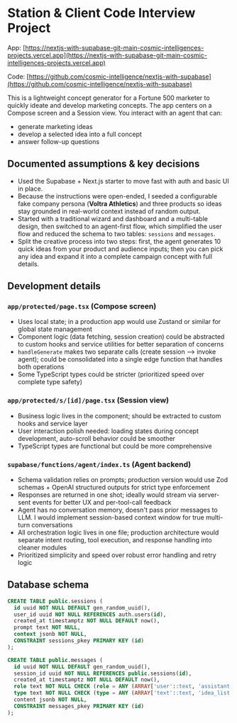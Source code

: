 # Station & Client Code Interview Project

App: [https://nextjs-with-supabase-git-main-cosmic-intelligences-projects.vercel.app](https://nextjs-with-supabase-git-main-cosmic-intelligences-projects.vercel.app)

Code: [https://github.com/cosmic-intelligence/nextjs-with-supabase](https://github.com/cosmic-intelligence/nextjs-with-supabase)

This is a lightweight concept generator for a Fortune 500 marketer to quickly ideate and develop marketing concepts. The app centers on a Compose screen and a Session view. You interact with an agent that can:

* generate marketing ideas
* develop a selected idea into a full concept
* answer follow-up questions


## Documented assumptions & key decisions

- Used the Supabase + Next.js starter to move fast with auth and basic UI in place.
- Because the instructions were open-ended, I seeded a configurable fake company persona (**Voltra Athletics**) and three products so ideas stay grounded in real-world context instead of random output.
- Started with a traditional wizard and dashboard and a multi-table design, then switched to an agent-first flow, which simplified the user flow and reduced the schema to two tables: `sessions` and `messages`.
- Split the creative process into two steps: first, the agent generates 10 quick ideas from your product and audience inputs; then you can pick any idea and expand it into a complete campaign concept with full details. 


## Development details

### `app/protected/page.tsx` (Compose screen)
- Uses local state; in a production app would use Zustand or similar for global state management
- Component logic (data fetching, session creation) could be abstracted to custom hooks and service utilities for better separation of concerns
- `handleGenerate` makes two separate calls (create session --> invoke agent); could be consolidated into a single edge function that handles both operations
- Some TypeScript types could be stricter (prioritized speed over complete type safety)

### `app/protected/s/[id]/page.tsx` (Session view)
- Business logic lives in the component; should be extracted to custom hooks and service layer
- User interaction polish needed: loading states during concept development, auto-scroll behavior could be smoother
- TypeScript types are functional but could be more comprehensive

### `supabase/functions/agent/index.ts` (Agent backend)
- Schema validation relies on prompts; production version would use Zod schemas + OpenAI structured outputs for strict type enforcement
- Responses are returned in one shot; ideally would stream via server-sent events for better UX and per-tool-call feedback
- Agent has no conversation memory, doesn't pass prior messages to LLM. I would implement session-based context window for true multi-turn conversations
- All orchestration logic lives in one file; production architecture would separate intent routing, tool execution, and response handling into cleaner modules
- Prioritized simplicity and speed over robust error handling and retry logic


## Database schema

```sql
CREATE TABLE public.sessions (
  id uuid NOT NULL DEFAULT gen_random_uuid(),
  user_id uuid NOT NULL REFERENCES auth.users(id),
  created_at timestamptz NOT NULL DEFAULT now(),
  prompt text NOT NULL,
  context jsonb NOT NULL,
  CONSTRAINT sessions_pkey PRIMARY KEY (id)
);

CREATE TABLE public.messages (
  id uuid NOT NULL DEFAULT gen_random_uuid(),
  session_id uuid NOT NULL REFERENCES public.sessions(id),
  created_at timestamptz NOT NULL DEFAULT now(),
  role text NOT NULL CHECK (role = ANY (ARRAY['user'::text, 'assistant'::text])),
  type text NOT NULL CHECK (type = ANY (ARRAY['text'::text, 'idea_list'::text, 'concept'::text])),
  content jsonb NOT NULL,
  CONSTRAINT messages_pkey PRIMARY KEY (id)
);
```
